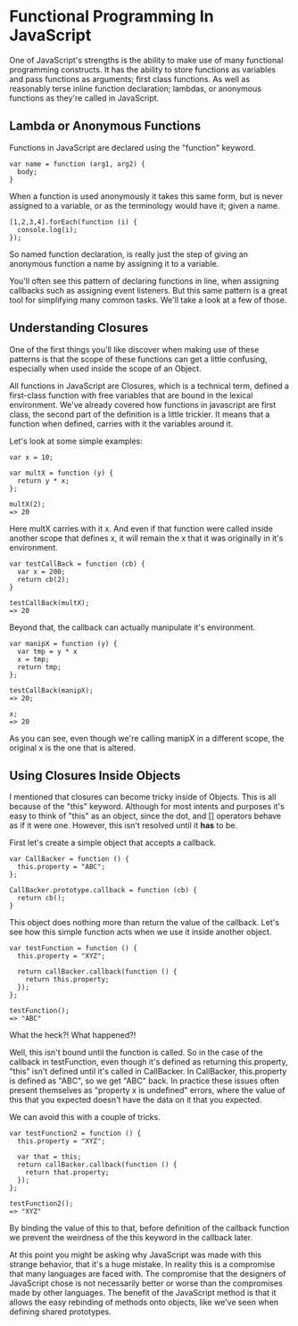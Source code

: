 # Functional Programming In JavaScript #

One of JavaScript's strengths is the ability to make use of many functional
programming constructs. It has the ability to store functions as variables
and pass functions as arguments; first class functions. As well as
reasonably terse inline function declaration; lambdas, or anonymous functions
as they're called in JavaScript.


## Lambda or Anonymous Functions ##

Functions in JavaScript are declared using the "function" keyword.

    var name = function (arg1, arg2) {
      body;
    }

When a function is used anonymously it takes this same form, but is never
assigned to a variable, or as the terminology would have it; given a name.

    [1,2,3,4].forEach(function (i) {
      console.log(i);
    });

So named function declaration, is really just the step of giving an anonymous
function a name by assigning it to a variable.

You'll often see this pattern of declaring functions in line, when assigning
callbacks such as assigning event listeners. But this same pattern is a great
tool for simplifying many common tasks. We'll take a look at a few of those.

## Understanding Closures ##

One of the first things you'll like discover when making use of these patterns
is that the scope of these functions can get a little confusing, especially
when used inside the scope of an Object.

All functions in JavaScript are Closures, which is a technical term, defined a
first-class function with free variables that are bound in the lexical
environment. We've already covered how functions in javascript are first class,
the second part of the definition is a little trickier. It means that a
function when defined, carries with it the variables around it.

Let's look at some simple examples:

    var x = 10;

    var multX = function (y) {
      return y * x;
    };

    multX(2);
    => 20

Here multX carries with it x. And even if that function were called inside
another scope that defines x, it will remain the x that it was originally
in it's environment.

    var testCallBack = function (cb) {
      var x = 200;
      return cb(2);
    }

    testCallBack(multX);
    => 20

Beyond that, the callback can actually manipulate it's environment.

    var manipX = function (y) {
      var tmp = y * x
      x = tmp;
      return tmp;
    };

    testCallBack(manipX);
    => 20;

    x;
    => 20

As you can see, even though we're calling manipX in a different scope, the
original x is the one that is altered.

## Using Closures Inside Objects ##

I mentioned that closures can become tricky inside of Objects. This is all
because of the "this" keyword. Although for most intents and purposes it's easy
to think of "this" as an object, since the dot, and [] operators behave as if
it were one. However, this isn't resolved until it __has__ to be.

First let's create a simple object that accepts a callback.

    var CallBacker = function () {
      this.property = "ABC";
    };

    CallBacker.prototype.callback = function (cb) {
      return cb();
    }

This object does nothing more than return the value of the callback. Let's see
how this simple function acts when we use it inside another object.

    var testFunction = function () {
      this.property = "XYZ";

      return callBacker.callback(function () {
        return this.property;
      });
    };

    testFunction();
    => "ABC"

What the heck?! What happened?!

Well, this isn't bound until the function is called. So in the case of the
callback in testFunction, even though it's defined as returning this.property,
"this" isn't defined until it's called in CallBacker. In CallBacker,
this.property is defined as "ABC", so we get "ABC" back. In practice these
issues often present themselves as "property x is undefined" errors, where
the value of this that you expected doesn't have the data on it that you
expected.

We can avoid this with a couple of tricks.

    var testFunction2 = function () {
      this.property = "XYZ";

      var that = this;
      return callBacker.callback(function () {
        return that.property;
      });
    };

    testFunction2();
    => "XYZ"

By binding the value of this to that, before definition of the callback
function we prevent the weirdness of the this keyword in the callback later. 

At this point you might be asking why JavaScript was made with this strange
behavior, that it's a huge mistake. In reality this is a compromise that many
languages are faced with. The compromise that the designers of JavaScript chose
is not necessarily better or worse than the compromises made by other
languages. The benefit of the JavaScript method is that it allows the easy
rebinding of methods onto objects, like we've seen when defining shared
prototypes.
